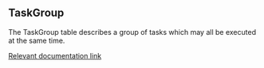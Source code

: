 ## TaskGroup


The TaskGroup table describes a group of tasks which may all be executed at the same time.

[Relevant documentation link](https://microsoft.github.io/azure-data-services-go-fast-documentation/4-Web-Application-Manual/3-TaskGroups.html)